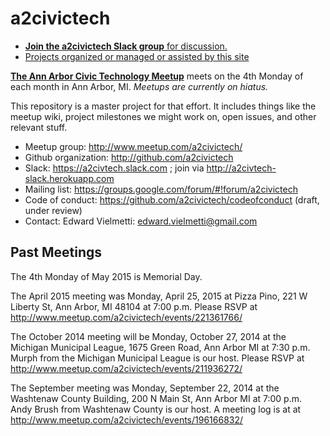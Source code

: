 # a2civictech

- [**Join the a2civictech Slack group** for discussion.](http://a2civtech-slack.herokuapp.com)
- [Projects organized or managed or assisted by this site](projects.md)

[**The Ann Arbor Civic Technology Meetup**](http://www.meetup.com/a2civictech/) meets on the 4th Monday of each month in Ann Arbor, MI. _Meetups are currently on hiatus._

This repository is a master project for that effort. It includes things like the meetup wiki, project milestones we might work on, open issues, and other relevant stuff.

- Meetup group: http://www.meetup.com/a2civictech/
- Github organization: http://github.com/a2civictech
- Slack: https://a2civtech.slack.com ; join via http://a2civtech-slack.herokuapp.com
- Mailing list: https://groups.google.com/forum/#!forum/a2civictech
- Code of conduct: https://github.com/a2civictech/codeofconduct (draft, under review)
- Contact: Edward Vielmetti: <edward.vielmetti@gmail.com>

## Past Meetings

The 4th Monday of May 2015 is Memorial Day.

The April 2015 meeting was Monday, April 25, 2015 at Pizza Pino, 221 W Liberty St, Ann Arbor, MI 48104 at 7:00 p.m.
Please RSVP at http://www.meetup.com/a2civictech/events/221361766/

The October 2014 meeting will be Monday, October 27, 2014 at the Michigan Municipal League, 1675 Green Road, Ann Arbor MI at 7:30 p.m.
Murph from the Michigan Municipal League is our host.
Please RSVP at http://www.meetup.com/a2civictech/events/211936272/

The September meeting was Monday, September 22, 2014 at the Washtenaw County Building, 200 N Main St, Ann Arbor MI at 7:00 p.m.
Andy Brush from Washtenaw County is our host.
A meeting log is at at http://www.meetup.com/a2civictech/events/196166832/
